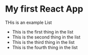 # My first React App

THis is an example List
* This is the first thing in the list
* This is the second thing in the list
* This is the third thing in the list
* This is the fourth thing in the list